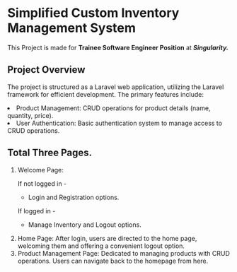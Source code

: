 # Simplified Custom Inventory Management System

This Project is made for <b>Trainee Software Engineer Position</b> at <b><i>Singularity.</b></i>

## Project Overview

The project is structured as a Laravel web application, utilizing the Laravel framework for efficient development. The primary features include:

<li> Product Management: CRUD operations for product details (name, quantity, price).
<li> User Authentication: Basic authentication system to manage access to CRUD operations.

## Total Three Pages.
<ol>
<li> Welcome Page: 

If not logged in -
    <ul><li>Login and Registration options.</ul>
    
If logged in -
    <ul><li>Manage Inventory and Logout options.</ul>

<li> Home Page: After login, users are directed to the home page, welcoming them and offering a convenient logout option.

<li> Product Management Page: Dedicated to managing products with CRUD operations. Users can navigate back to the homepage from here.
</ol>
